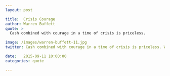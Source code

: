 ```yaml
---
layout: post

title:  Crisis Courage
author: Warren Buffett
quote: >
  Cash combined with courage in a time of crisis is priceless.

image: /images/warren-buffett-11.jpg
twitter: Cash combined with courage in a time of crisis is priceless. Warren Buffett http://quotes.stockflare.com/

date:   2015-09-11 10:00:00
categories: quote

---
```


